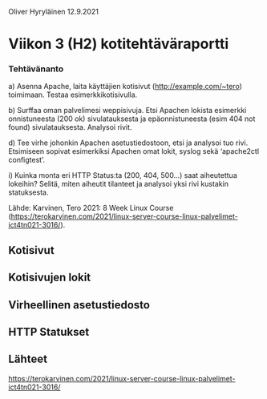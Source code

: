Oliver Hyryläinen
12.9.2021
# Viikon 3 (H2) kotitehtäväraportti

### Tehtävänanto
a) Asenna Apache, laita käyttäjien kotisivut (http://example.com/~tero) toimimaan. Testaa esimerkkikotisivulla.

b) Surffaa oman palvelimesi weppisivuja. Etsi Apachen lokista esimerkki onnistuneesta (200 ok) sivulatauksesta ja epäonnistuneesta (esim 404 not found) sivulatauksesta. Analysoi rivit.

d) Tee virhe johonkin Apachen asetustiedostoon, etsi ja analysoi tuo rivi. Etsimiseen sopivat esimerkiksi Apachen omat lokit, syslog sekä ‘apache2ctl configtest’.

i) Kuinka monta eri HTTP Status:ta (200, 404, 500…) saat aiheutettua lokeihin? Selitä, miten aiheutit tilanteet ja analysoi yksi rivi kustakin statuksesta.

Lähde: Karvinen, Tero 2021: 8 Week Linux Course (https://terokarvinen.com/2021/linux-server-course-linux-palvelimet-ict4tn021-3016/).


## Kotisivut


## Kotisivujen lokit



## Virheellinen asetustiedosto



## HTTP Statukset


## Lähteet

https://terokarvinen.com/2021/linux-server-course-linux-palvelimet-ict4tn021-3016/


